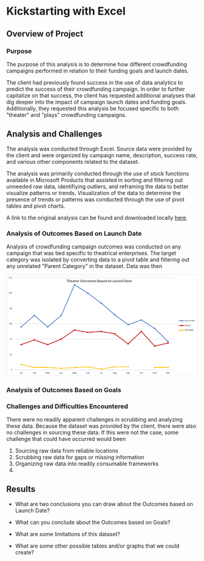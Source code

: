 # Kickstarting with Excel

## Overview of Project

### Purpose
The purpose of this analysis is to determine how different crowdfunding campaigns performed in relation to their funding goals and launch dates. 

The client had previously found success in the use of data analytics to predict the success of their crowdfunding campaign. In order to further capitalize on that success, the client has requested additional analyses that dig deeper into the impact of campaign launch dates and funding goals. Additionally, they requested this analysis be focused specific to both "theater" and "plays" crowdfunding campaigns.

## Analysis and Challenges

The analysis was conducted through Excel. Source data were provided by the client and were organized by campaign name, description, success rate, and various other components related to the dataset. 

The analysis was primarily conducted through the use of stock functions available in Microsoft Products that assisted in sorting and filtering out unneeded raw data, identifiying outliers, and reframing the data to better visualize patterns or trends. Visualization of the data to determine the presence of trends or patterns was conducted through the use of pivot tables and pivot charts.

A link to the original analysis can be found and downloaded locally [here](https://github.com/sever1sd/kickstarter_analysis/blob/main/Kickstarter_Challenge.xlsx).

### Analysis of Outcomes Based on Launch Date

Analysis of crowdfunding campaign outcomes was conducted on any campaign that was tied specific to theatrical enterprises. The target category was isolated by converting data to a pivot table and filtering out any unrelated "Parent Category" in the dataset. Data was then  

![alt text](https://github.com/sever1sd/kickstarter_analysis/blob/main/Resources/Theater_Outcomes_vs_Launch.png)


### Analysis of Outcomes Based on Goals

### Challenges and Difficulties Encountered

There were no readily apparent challenges in scrubbing and analyzing these data. Because the dataset was provided by the client, there were also no challenges in sourcing these data. If this were not the case, some challenge that could have occurred would been

1. Sourcing raw data from reliable locations
2. Scrubbing raw data for gaps or missing information
3. Organizing raw data into readily consumable frameworks
4. 
## Results
- What are two conclusions you can draw about the Outcomes based on Launch Date?

- What can you conclude about the Outcomes based on Goals?

- What are some limitations of this dataset?

- What are some other possible tables and/or graphs that we could create?

